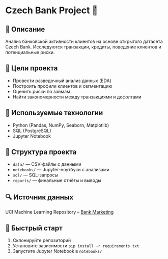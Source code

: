 # Czech Bank Project 🏦

## 📌 Описание
Анализ банковской активности клиентов на основе открытого датасета Czech Bank. Исследуются транзакции, кредиты, поведение клиентов и потенциальные риски.

## 🎯 Цели проекта
- Провести разведочный анализ данных (EDA)
- Построить профили клиентов и сегментацию
- Оценить риски по займам
- Найти закономерности между транзакциями и дефолтами

## 🧰 Используемые технологии
- Python (Pandas, NumPy, Seaborn, Matplotlib)
- SQL (PostgreSQL)
- Jupyter Notebook

## 📁 Структура проекта
- `data/` — CSV-файлы с данными
- `notebooks/` — Jupyter-ноутбуки с анализами
- `sql/` — SQL-запросы
- `reports/` — финальные отчёты и выводы

## 🔍 Источник данных
UCI Machine Learning Repository – [Bank Marketing](https://archive.ics.uci.edu/ml/datasets/Czech+Bank)

## 🚀 Быстрый старт
1. Склонируйте репозиторий
2. Установите зависимости `pip install -r requirements.txt`
3. Запустите Jupyter Notebook в `notebooks/`

